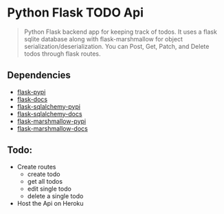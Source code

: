 # Python Flask TODO Api

> Python Flask backend app for keeping track of todos. It uses a flask sqlite database along with flask-marshmallow for object serialization/deserialization. You can Post, Get, Patch, and Delete todos through flask routes.

## Dependencies

- [flask-pypi](https://pypi.org/project/Flask/)
- [flask-docs](https://flask.palletsprojects.com/en/1.1.x/)
- [flask-sqlalchemy-pypi](https://pypi.org/project/Flask-SQLAlchemy/)
- [flask-sqlalchemy-docs](https://flask-sqlalchemy.palletsprojects.com/en/2.x/)
- [flask-marshmallow-pypi](https://pypi.org/project/flask-marshmallow/)
- [flask-marshmallow-docs](https://flask-marshmallow.readthedocs.io/)

## Todo:

- Create routes
  - create todo
  - get all todos
  - edit single todo
  - delete a single todo
- Host the Api on Heroku
